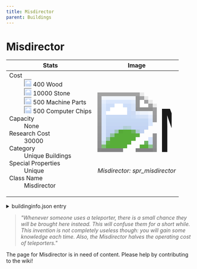 ```yaml
---
title: Misdirector
parent: Buildings
---
```

# Misdirector

[//]: # (Pre-generated content)
<table><thead><tr><th>Stats</th><th>Image</th></tr></thead><tbody><tr><td><dl><dt>Cost</dt><dd><div class="resource-icon"><img style="object-position: -637px -751px;" src="https://tfe2-wiki.github.io/assets/sprites.png"></div> 400 Wood<br><div class="resource-icon"><img style="object-position: -637px -737px;" src="https://tfe2-wiki.github.io/assets/sprites.png"></div> 10000 Stone<br><div class="resource-icon"><img style="object-position: -795px -761px;" src="https://tfe2-wiki.github.io/assets/sprites.png"></div> 500 Machine Parts<br><div class="resource-icon"><img style="object-position: -526px -523px;" src="https://tfe2-wiki.github.io/assets/sprites.png"></div> 500 Computer Chips</dd><dt>Capacity</dt><dd>None</dd><dt>Research Cost</dt><dd>30000</dd><dt>Category</dt><dd>Unique Buildings</dd><dt>Special Properties</dt><dd>Unique</dd><dt>Class Name</dt><dd>Misdirector</dd></dl></td><td><style>.building-image {width: 200px;height: 200px;overflow: hidden;position: relative;}.building-image img {image-rendering: pixelated;object-fit: none;transform: scale(10);transform-origin: left top;position: absolute;left: 0;top: 0;}.resource-image {width: 200px;height: 200px;overflow: hidden;position: relative;}.resource-image img {image-rendering: pixelated;object-fit: none;transform: scale(20);transform-origin: left top;position: absolute;left: 0;top: 0;}.building-icon {width: 20px;height: 20px;overflow: hidden;position: relative;display: inline-block;}.building-icon img {image-rendering: pixelated;object-fit: none;transform: scale(1);transform-origin: left top;position: absolute;left: 0;top: 0;}.resource-icon {width: 20px;height: 20px;overflow: hidden;position: relative;display: inline-block;}.resource-icon img {image-rendering: pixelated;object-fit: none;transform: scale(2);transform-origin: left top;position: absolute;left: 0;top: 0;}</style><div class="building-image"><img style="object-position: -206px -979px;" src="https://tfe2-wiki.github.io/assets/sprites.png" alt="Misdirector Back"><img style="object-position: -184px -979px;" src="https://tfe2-wiki.github.io/assets/sprites.png" alt="Misdirector"></div><i>Misdirector: spr_misdirector</i></td></tr></tbody></table><details><summary>buildinginfo.json entry</summary>```json
	{
    "className": "Misdirector",
    "food": 0,
    "wood": 400,
    "stone": 10000,
    "machineParts": 500,
    "computerChips": 500,
    "knowledge": 30000,
    "category": "Unique Buildings",
    "unlockedByDefault": false,
    "specialInfo": [
        "unique"
    ]
}
	```</details><blockquote><i>"Whenever someone uses a teleporter, there is a small chance they will be brought here instead. This will confuse them for a short while. This invention is not completely useless though: you will gain some knowledge each time. Also, the Misdirector halves the operating cost of teleporters."</i></blockquote>

The page for Misdirector is in need of content. Please help by contributing to the wiki!
